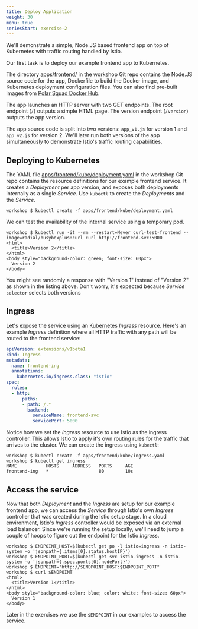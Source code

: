 ```yaml
---
title: Deploy Application
weight: 30
menu: true
seriesStart: exercise-2
---
```


We'll demonstrate a simple, Node.JS based frontend app on top of Kubernetes with traffic routing handled by Istio.

Our first task is to deploy our example frontend app to Kubernetes.

The directory [apps/frontend/](https://github.com/polarsquad/istio-workshop/tree/master/apps/frontend) in the workshop Git repo contains the Node.JS source code for the app, Dockerfile to build the Docker image, and Kubernetes deployment configuration files. You can also find pre-built images from [Polar Squad Docker Hub](https://hub.docker.com/r/polarsquad/example-frontend/).

The app launches an HTTP server with two GET endpoints. The root endpoint (`/`) outputs a simple HTML page. The version endpoint (`/version`) outputs the app version.

The app source code is split into two versions: `app_v1.js` for version 1 and `app_v2.js` for version 2. We'll later run both versions of the app simultaneously to demonstrate Istio's traffic routing capabilities.

## Deploying to Kubernetes

The YAML file [apps/frontend/kube/deployment.yaml](https://github.com/polarsquad/istio-workshop/tree/master/apps/frontend/kube/deployment.yaml) in the workshop Git repo contains the resource definitions for our example frontend service. It creates a _Deployment_ per app version, and exposes both deployments internally as a single _Service_. Use `kubectl` to create the _Deployments_ and the _Service_.

```shell
workshop $ kubectl create -f apps/frontend/kube/deployment.yaml
```

We can test the availability of the internal service using a temporary pod.

```shell
workshop $ kubectl run -it --rm --restart=Never curl-test-frontend --image=radial/busyboxplus:curl curl http://frontend-svc:5000
<html>
  <title>Version 2</title>
</html>
<body style="background-color: green; font-size: 60px">
  Version 2
</body>
```

You might see randomly a response with "Version 1" instead of "Version 2" as shown in the listing above. 
Don't worry, it's expected because _Service_ `selector` selects both versions

## Ingress

Let's expose the service using an Kubernetes _Ingress_ resource. Here's an example _Ingress_ definition where all HTTP traffic with any path will be routed to the frontend service:

```yaml
apiVersion: extensions/v1beta1
kind: Ingress
metadata:
  name: frontend-ing
  annotations:
    kubernetes.io/ingress.class: "istio"
spec:
  rules:
  - http:
      paths:
      - path: /.*
        backend:
          serviceName: frontend-svc
          servicePort: 5000
```

Notice how we set the _Ingress_ resource to use Istio as the ingress controller. This allows Istio to apply it's own routing rules for the traffic that arrives to the cluster. We can create the ingress using `kubectl`:

```shell
workshop $ kubectl create -f apps/frontend/kube/ingress.yaml
workshop $ kubectl get ingress
NAME           HOSTS     ADDRESS   PORTS     AGE
frontend-ing   *                   80        10s
```

## Access the service
Now that both _Deployment_ and the _Ingress_ are setup for our example frontend app, we can access the _Service_ through Istio's own _Ingress_ controller that was created during the Istio setup stage. In a cloud environment, Istio's _Ingress_ controller would be exposed via an external load balancer. Since we're running the setup locally, we'll need to jump a couple of hoops to figure out the endpoint for the Istio _Ingress_.

```shell
workshop $ ENDPOINT_HOST=$(kubectl get po -l istio=ingress -n istio-system -o 'jsonpath={.items[0].status.hostIP}')
workshop $ ENDPOINT_PORT=$(kubectl get svc istio-ingress -n istio-system -o 'jsonpath={.spec.ports[0].nodePort}')
workshop $ ENDPOINT="http://$ENDPOINT_HOST:$ENDPOINT_PORT"
workshop $ curl $ENDPOINT
<html>
  <title>Version 1</title>
</html>
<body style="background-color: blue; color: white; font-size: 60px">
  Version 1
</body>
```

Later in the exercises we use the `$ENDPOINT` in our examples to access the service.